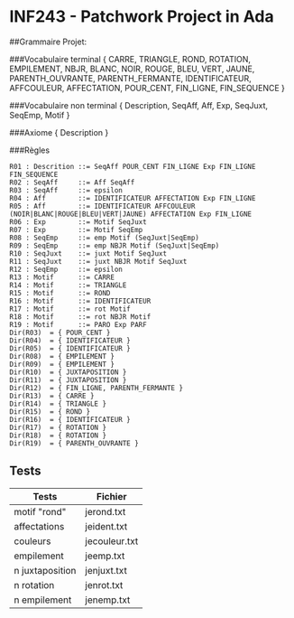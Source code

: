 # INF243 - Patchwork Project in Ada

##Grammaire Projet:

###Vocabulaire terminal 
{ CARRE, TRIANGLE, ROND, ROTATION, EMPILEMENT, NBJR, BLANC, NOIR, ROUGE, BLEU, VERT, JAUNE, PARENTH_OUVRANTE, PARENTH_FERMANTE, IDENTIFICATEUR, AFFCOULEUR, AFFECTATION, POUR_CENT, FIN_LIGNE, FIN_SEQUENCE }

###Vocabulaire non terminal
{ Description, SeqAff, Aff, Exp, SeqJuxt, SeqEmp, Motif }

###Axiome 
{ Description }

###Règles

	R01 : Descrition ::= SeqAff POUR_CENT FIN_LIGNE Exp FIN_LIGNE FIN_SEQUENCE
	R02 : SeqAff     ::= Aff SeqAff
	R03 : SeqAff     ::= epsilon
	R04 : Aff        ::= IDENTIFICATEUR AFFECTATION Exp FIN_LIGNE
	R05 : Aff        ::= IDENTIFICATEUR AFFCOULEUR (NOIR|BLANC|ROUGE|BLEU|VERT|JAUNE) AFFECTATION Exp FIN_LIGNE
	R06 : Exp        ::= Motif SeqJuxt
	R07 : Exp        ::= Motif SeqEmp
	R08 : SeqEmp     ::= emp Motif (SeqJuxt|SeqEmp)
	R09 : SeqEmp     ::= emp NBJR Motif (SeqJuxt|SeqEmp)
	R10 : SeqJuxt    ::= juxt Motif SeqJuxt
	R11 : SeqJuxt    ::= juxt NBJR Motif SeqJuxt
	R12 : SeqEmp     ::= epsilon
	R13 : Motif      ::= CARRE
	R14 : Motif      ::= TRIANGLE
	R15 : Motif      ::= ROND
	R16 : Motif      ::= IDENTIFICATEUR
	R17 : Motif      ::= rot Motif
	R18 : Motif      ::= rot NBJR Motif
	R19 : Motif      ::= PARO Exp PARF
	Dir(R03)  = { POUR_CENT }
	Dir(R04)  = { IDENTIFICATEUR }
	Dir(R05)  = { IDENTIFICATEUR }
	Dir(R08)  = { EMPILEMENT }
	Dir(R09)  = { EMPILEMENT }
	Dir(R10)  = { JUXTAPOSITION }
	Dir(R11)  = { JUXTAPOSITION }
	Dir(R12)  = { FIN_LIGNE, PARENTH_FERMANTE }
	Dir(R13)  = { CARRE }
	Dir(R14)  = { TRIANGLE }
	Dir(R15)  = { ROND }
	Dir(R16)  = { IDENTIFICATEUR }
	Dir(R17)  = { ROTATION }
	Dir(R18)  = { ROTATION }
	Dir(R19)  = { PARENTH_OUVRANTE }

## Tests
| Tests | Fichier |
|---|---|
| motif "rond" | jerond.txt |
| affectations | jeident.txt |
| couleurs | jecouleur.txt |
| empilement | jeemp.txt |
| n juxtaposition | jenjuxt.txt |
| n rotation | jenrot.txt |
| n empilement | jenemp.txt |
